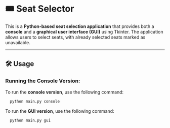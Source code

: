 # 🎟️ Seat Selector

This is a **Python-based seat selection application** that provides both a **console** and a **graphical user interface (GUI)** using Tkinter. The application allows users to select seats, with already selected seats marked as unavailable. 

---

## 🛠️ Usage

### Running the Console Version:

To run the **console version**, use the following command:

  ```sh
    python main.py console
  ```

To run the **GUI version**, use the following command:

  ```sh
    python main.py gui
  ```
